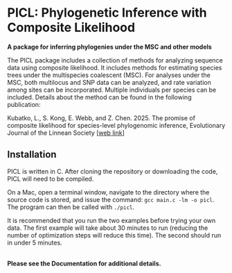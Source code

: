 # PICL: Phylogenetic Inference with Composite Likelihood
<b>A package for inferring phylogenies under the MSC and other models</b>

The PICL package includes a collection of methods for analyzing sequence data using composite likelihood. It includes methods for estimating species trees under the multispecies coalescent (MSC). For analyses 
under the MSC, both multilocus and SNP data can be analyzed, and rate variation among sites can be incorporated. Multiple individuals per species can be included. Details about the method can be found in the following publication:

Kubatko, L., S. Kong, E. Webb, and Z. Chen. 2025. The promise of composite likelihood for species-level phylogenomic inference, Evolutionary Journal of the Linnean Society [<a href="https://academic.oup.com/evolinnean/advance-article/doi/10.1093/evolinnean/kzaf008/8127126?login=true">web link</a>]




## Installation

PICL is written in C. After cloning the repository or downloading the code, PICL will need to be compiled.

On a Mac, open a terminal window, navigate to the directory where the source code is stored, and issue the command: `gcc main.c -lm -o picl`. The program can then be called with `./picl`.

It is recommended that you run the two examples before trying your own data. The first example will take about 30 minutes to run (reducing the number of optimization steps will reduce this time). The second should run in under 5 minutes.

<br>
<b> Please see the Documentation for additional details.</b>
